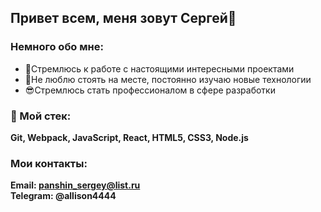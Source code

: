 ## Привет всем, меня зовут Сергей🖖

### Немного обо мне:
- 🚀Стремлюсь к работе с настоящими интересными проектами
- 🦅Не люблю стоять на месте, постоянно изучаю новые технологии
- 😎Стремлюсь стать профессионалом в сфере разработки

### 🔨 Мой стек:
**Git, Webpack, JavaScript, React, HTML5, CSS3, Node.js**

### Мои контакты:
**Email: panshin_sergey@list.ru** <br>
**Telegram: @allison4444**
